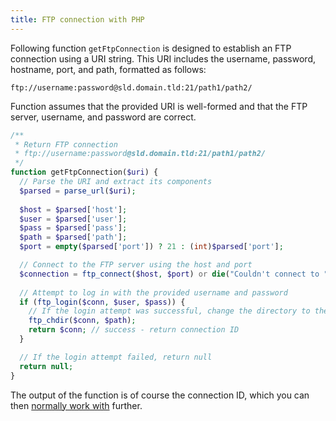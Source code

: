 ```yaml
---
title: FTP connection with PHP
---
```


Following function `getFtpConnection` is designed to establish an FTP connection using a URI string.
This URI includes the username, password, hostname, port, and path, formatted as follows:

```text
ftp://username:password@sld.domain.tld:21/path1/path2/
```

Function assumes that the provided URI is well-formed and that the FTP server, username, and password are correct.

```php
/**
 * Return FTP connection
 * ftp://username:password@sld.domain.tld:21/path1/path2/
 */
function getFtpConnection($uri) {
  // Parse the URI and extract its components
  $parsed = parse_url($uri);
 
  $host = $parsed['host'];
  $user = $parsed['user'];
  $pass = $parsed['pass'];
  $path = $parsed['path'];
  $port = empty($parsed['port']) ? 21 : (int)$parsed['port'];

  // Connect to the FTP server using the host and port
  $connection = ftp_connect($host, $port) or die("Couldn't connect to " . $host);
  
  // Attempt to log in with the provided username and password
  if (ftp_login($conn, $user, $pass)) {
    // If the login attempt was successful, change the directory to the one specified in the URI
    ftp_chdir($conn, $path);
    return $conn; // success - return connection ID
  }

  // If the login attempt failed, return null
  return null;
}
```

The output of the function is of course the connection ID, which you can then [normally work with](http://www.php.net/manual/en/ref.ftp.php) further.